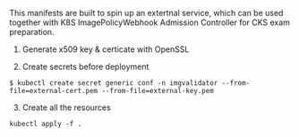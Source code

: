 This manifests are built to spin up an extertnal service, which can be used together with K8S ImagePolicyWebhook Admission Controller for CKS exam preparation.

1) Generate x509 key & certicate with OpenSSL 


2) Create secrets before deployment

`$ kubectl create secret generic conf -n imgvalidator --from-file=external-cert.pem --from-file=external-key.pem`

3) Create all the resources

`kubectl apply -f .`